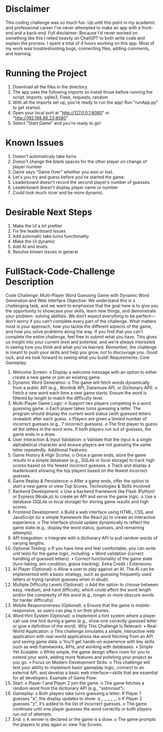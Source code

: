 # Disclaimer
This coding challenge was so much fun. Up until this point in my academic and professional career
I've never attempted to make an app with a front-end and a back-end. Full disclaimer: Because I'd never worked
on something like this I relied heavily on ChatGPT to both write code and explain the process.
I spent a total of 4 hours working on this app. Most of my work was troubleshooting bugs, connecting 
files, adding comments, and learning.

# Running the Project
1. Download all the files in the directory.
2. The app uses the following imports so install those before running the script. Imports: sqlite3, Flask, requests, random
3. With all the imports set up, you're ready to run the app! Run "runApp.py" to get started.
4. Open your local port at "http://127.0.0.1:8080" or "http://192.168.86.23:8080"
5. Select "Start Game" and you're ready to go!

# Known Issues
1. Doesn't automaticaly take turns
2. Doesn't change the blank spaces for the other player on change of player number
3. Game says "Game Over" whether you won or lost.
4. Let's you try and guess before you've started the game.
5. Leaderboard doesn't record the second player's number of guesses.
6. Leaderboard doesn't display player name or number
7. Could look much nicer and be more dynamic.

# Desirable Next Steps
1. Make the UI a lot prettier
2. Fix the leaderboard issues
3. Add automatic take turns functionality
4. Make the UI dynamic
5. Add AI and levels
6. Resolve known issues in general

# FullStack-Code-Challenge Description
Code Challenge: Multi-Player Word Guessing Game with Dynamic Word Generation and
Web Interface
Objective:
We understand this is a challenging task, and we want to emphasize that the goal here is to give
you the opportunity to showcase your skills, learn new things, and demonstrate your problem-
solving abilities. We don’t expect everything to be perfect—don’t worry if you can’t complete
every part of the challenge. What matters most is your approach, how you tackle the different
aspects of the game, and how you solve problems along the way.
If you find that you can’t complete the entire challenge, feel free to submit what you have. This
gives us insight into your current level and potential, and we’re always interested in seeing how
you think and what you’ve learned. Remember, the challenge is meant to push your skills and
help you grow, not to discourage you. Good luck, and we look forward to seeing what you build!
Requirements:
Core Gameplay:
1. Welcome Screen:
o Display a welcome message with an option to either create a new game or join an
existing game.
2. Dynamic Word Generation:
o The game will fetch words dynamically from a public API (e.g., Wordnik API,
Datamuse API, or Dictionary API).
o Fetch a new word each time a new game starts. Ensure the word is filtered by length to
match the difficulty level.
3. Multi-Player Game Logic:
o Support two players competing in a word guessing game.
o Each player takes turns guessing a letter. The program should display the current word
status (with guessed letters revealed) after each guess.
o Players are given a limited number of incorrect guesses (e.g., 7 incorrect guesses).
o The first player to guess all the letters in the word wins. If both players run out of
guesses, the game ends in a draw.
4. User Interaction & Input Validation:
o Validate that the input is a single alphabetical character and ensure players are not
guessing the same letter repeatedly.
Additional Features:
1. Game History & High Scores:
o Once a game ends, store the game results in a simple database (e.g., SQLite or local
storage) to track high scores based on the fewest incorrect guesses.
o Track and display a leaderboard showing the top players based on the fewest incorrect
guesses.
2. Game Replay & Persistence:
o After a game ends, offer the option to start a new game or view Top Scores.
Technologies & Skills Involved:
1. Backend Development:
o Use a backend framework like Flask (Python) or Express (Node.js) to create an API and
serve the game logic.
o Use a database (SQLite or local storage) for storing game results and high scores.
2. Frontend Development:
o Build a web interface using HTML, CSS, and JavaScript (or a simple framework like
React.js) to create an interactive experience.
o The interface should update dynamically to reflect the game state (e.g., display the
word status, guesses, and remaining attempts).
3. API Integration:
o Integrate with a dictionary API to pull random words of varying lengths.
4. Optional Testing:
o If you have time and feel comfortable, you can write unit tests for the game logic,
including:
• Word validation (correct handling of guessed letters).
• Correct functionality of the game state (turn-taking, win condition, guess
tracking).
Extra Credit / Extensions:
1. AI Player (Optional):
o Allow a user to play against an AI. The AI can be implemented with a basic strategy,
such as guessing frequently used letters or trying random guesses when in doubt.
2. Multiple Difficulty Levels (Optional):
o Add the option to choose between easy, medium, and hard difficulty, which could affect
the word length and/or the complexity of the word (e.g., longer or more obscure words
for harder difficulty).
3. Mobile Responsiveness (Optional):
o Ensure that the game is mobile-responsive, so users can play it on their phones.
4. Word Hint System (Optional):
o Implement a hint system where a player can use one hint during a game (e.g., show one
correctly guessed letter or give a definition of the word).
Why This Challenge Is Relevant:
• Real-World Application:
o This challenge simulates a simple, interactive web application with real-world
applications like word fetching from an API and saving game data.
o You’ll get hands-on experience with key skills such as web frameworks, APIs, and
working with databases.
• Simple Yet Scalable:
o While simple, the game design offers room for you to extend your work, adding more
features and polishing your project as you go.
• Focus on Modern Development Skills:
o This challenge will test your ability to implement basic gameplay logic, connect to an
external API, and develop a basic web interface—skills that are essential for all
developers.
Example of Game Flow:
1. Start:
o Player 1 and Player 2 join the game.
o The game fetches a random word from the dictionary API (e.g., "astronaut").
2. Gameplay:
o Both players take turns guessing a letter. If Player 1 guesses "a", the display updates to
show: a _ _ _ _ _.
o If Player 2 guesses "z", it’s added to the list of incorrect guesses.
o The game continues until one player guesses the word correctly or both players run out
of attempts.
3. End:
o A winner is declared or the game is a draw.
o The game prompts the players to play again or view Top Scores.
